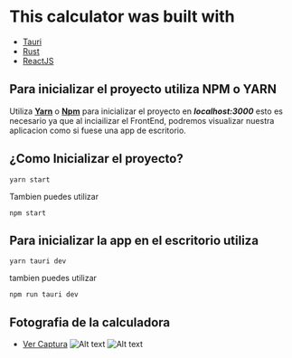 # This calculator was built with 
- [Tauri](https://github.com/tauri-apps/tauri)
- [Rust](https://github.com/tauri-apps/tauri)
- [ReactJS](https://reactjs.org/)

## Para inicializar el proyecto utiliza NPM o YARN

Utiliza **[Yarn](https://yarnpkg.com/)** o **[Npm](https://www.npmjs.com/)** para inicializar el proyecto en ***localhost:3000***
esto es necesario ya que al inciailizar el FrontEnd, podremos visualizar nuestra aplicacion como si fuese una app de escritorio.

## ¿Como Inicializar el proyecto?
```
yarn start
```
Tambien puedes utilizar
```
npm start
```

## Para inicializar la app en el escritorio utiliza
```
yarn tauri dev
```
tambien puedes utilizar
```
npm run tauri dev
```

## Fotografia de la calculadora
- [Ver Captura](https://cloud.degoo.com/share/uTbnGwOZ2VsKuIjVWO97Cw)
![Alt text](https://lh3.googleusercontent.com/ktj3qm0mX--7Nf4_fsg1nvlz2r0rOaxe2S4xiQH98n4aMVEY2yNPgaej11dbsjCou9LDQKuJl9dqmhm4bhjB9P4kv07sZixO8mqCiQ=w1366-h661-rw-sm-pa-nu-v0)
![Alt text](https://lh3.googleusercontent.com/KLm8TmNFSPGTMy1rs3_qHF1pgvCSsvLq-ES_htMloHuhb_mcOM0oPZ6Uep1J5kM-ye4PG6IK4ar754az5ses7QuPvs6mesuAqtNGlg=w1366-h661-rw-sm-pa-nu-v0)

